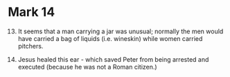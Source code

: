 # Mark 14


13) It seems that a man carrying a jar was unusual; normally the men would have carried a bag of liquids (i.e. wineskin) while women carried pitchers.

47) Jesus healed this ear - which saved Peter from being arrested and executed (because he was not a Roman citizen.)

